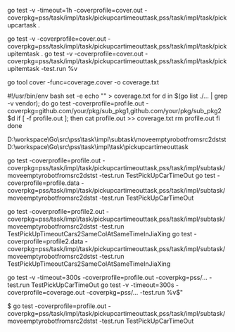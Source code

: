 

go test -v -timeout=1h -coverprofile=cover.out -coverpkg=pss/task/impl/task/pickupcartimeouttask,pss/task/impl/task/pickupcartask .

go test -v  -coverprofile=cover.out -coverpkg=pss/task/impl/task/pickupcartimeouttask,pss/task/impl/task/pickupitemtask .
go test -v  -coverprofile=cover.out -coverpkg=pss/task/impl/task/pickupcartimeouttask,pss/task/impl/task/pickupitemtask -test.run %v

go tool cover -func=coverage.cover -o coverage.txt



#!/usr/bin/env bash
set -e
echo "" > coverage.txt
for d in $(go list ./... | grep -v vendor); do
    go test -coverprofile=profile.out -coverpkg=github.com/your/pkg/sub_pkg1,github.com/your/pkg/sub_pkg2 $d
    if [ -f profile.out ]; then
        cat profile.out >> coverage.txt
        rm profile.out
    fi
done

D:\workspace\Go\src\pss\task\impl\subtask\moveemptyrobotfromsrc2dstst
D:\workspace\Go\src\pss\task\impl\task\pickupcartimeouttask

go test -coverprofile=profile.out -coverpkg=pss/task/impl/task/pickupcartimeouttask,pss/task/impl/subtask/moveemptyrobotfromsrc2dstst  -test.run TestPickUpCarTimeOut
go test -coverprofile=profile.data -coverpkg=pss/task/impl/task/pickupcartimeouttask,pss/task/impl/subtask/moveemptyrobotfromsrc2dstst  -test.run TestPickUpCarTimeOut

go test -coverprofile=profile2.out -coverpkg=pss/task/impl/task/pickupcartimeouttask,pss/task/impl/subtask/moveemptyrobotfromsrc2dstst  -test.run TestPickUpTimeoutCars2SameColAtSameTimeInJiaXing
go test -coverprofile=profile2.data -coverpkg=pss/task/impl/task/pickupcartimeouttask,pss/task/impl/subtask/moveemptyrobotfromsrc2dstst  -test.run TestPickUpTimeoutCars2SameColAtSameTimeInJiaXing

go test -v -timeout=300s  -coverprofile=profile.out -coverpkg=pss/...  -test.run TestPickUpCarTimeOut
go test -v -timeout=300s  -coverprofile=coverage.out -coverpkg=pss/... -test.run %v$"


$ go test -coverprofile=profile.out -coverpkg=pss/task/impl/task/pickupcartimeouttask,pss/task/impl/subtask/moveemptyrobotfromsrc2dstst  -test.run TestPickUpCarTimeOut
